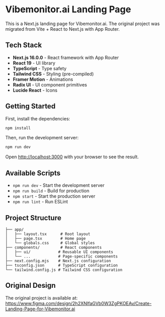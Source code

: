 
# Vibemonitor.ai Landing Page

This is a Next.js landing page for Vibemonitor.ai. The original project was migrated from Vite + React to Next.js with App Router.

## Tech Stack

- **Next.js 16.0.0** - React framework with App Router
- **React 19** - UI library
- **TypeScript** - Type safety
- **Tailwind CSS** - Styling (pre-compiled)
- **Framer Motion** - Animations
- **Radix UI** - UI component primitives
- **Lucide React** - Icons

## Getting Started

First, install the dependencies:

```bash
npm install
```

Then, run the development server:

```bash
npm run dev
```

Open [http://localhost:3000](http://localhost:3000) with your browser to see the result.

## Available Scripts

- `npm run dev` - Start the development server
- `npm run build` - Build for production
- `npm start` - Start the production server
- `npm run lint` - Run ESLint

## Project Structure

```
├── app/
│   ├── layout.tsx      # Root layout
│   ├── page.tsx        # Home page
│   └── globals.css     # Global styles
├── components/         # React components
│   ├── ui/            # Reusable UI components
│   └── ...            # Page-specific components
├── next.config.mjs    # Next.js configuration
├── tsconfig.json      # TypeScript configuration
└── tailwind.config.js # Tailwind CSS configuration
```

## Original Design

The original project is available at: https://www.figma.com/design/2h2XNlfaGVb0W3ZgPKOEAv/Create-Landing-Page-for-Vibemonitor.ai
  